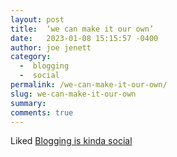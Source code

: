 ```yaml
---
layout: post
title:  ‘we can make it our own’
date:   2023-01-08 15:15:57 -0400
author: joe jenett
category:
  -  blogging
  -  social
permalink: /we-can-make-it-our-own/
slug: we-can-make-it-our-own
summary: 
comments: true
---
```

Liked <a title="Blogging is kinda social" href="https://werd.io/2023/blogging-is-kinda-social" class="u-like-of">Blogging is kinda social</a>





<a href="https://brid.gy/publish/mastodon"></a>